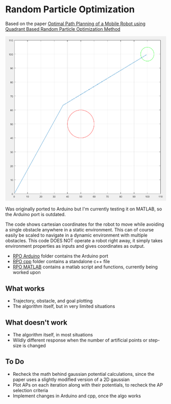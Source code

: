# Random Particle Optimization

Based on the paper [Optimal Path Planning of a Mobile Robot using Quadrant Based Random Particle Optimization Method](https://www.researchgate.net/publication/325170465_Optimal_Path_Planning_of_a_Mobile_Robot_using_Quadrant_Based_Random_Particle_Optimization_Method)

![Graph](https://github.com/usmanmehmood55/Random-Particle-Optimization/blob/master/graph.PNG)

Was originally ported to Arduino but I'm currently testing it on MATLAB, so the Arduino port is outdated.

The code shows cartesian coordinates for the robot to move while avoiding a single obstacle anywhere in a static environment. This can of course easily be scaled to navigate in a dynamic environment with multiple obstacles. 
This code DOES NOT operate a robot right away, it simply takes environment properties as inputs and gives coordinates as output. 

- [RPO Arduino](https://github.com/usmanmehmood55/Random-Particle-Optimization/tree/master/RPO%20Arduino) folder contains the Arduino port
- [RPO cpp](https://github.com/usmanmehmood55/Random-Particle-Optimization/tree/master/RPO%20cpp) folder contains a standalone c++ file
- [RPO MATLAB](https://github.com/usmanmehmood55/Random-Particle-Optimization/tree/master/RPO%20MATLAB) contains a matlab script and functions, currently being worked upon

## What works
- Trajectory, obstacle, and goal plotting
- The algorithm itself, but in very limited situations

## What doesn't work
- The algorithm itself, in most situations
- Wildly different response when the number of artificial points or step-size is changed

## To Do
- Recheck the math behind gaussian potential calculations, since the paper uses a slightly modified version of a 2D gaussian
- Plot APs on each iteration along with their potentials, to recheck the AP selection criteria
- Implement changes in Arduino and cpp, once the algo works